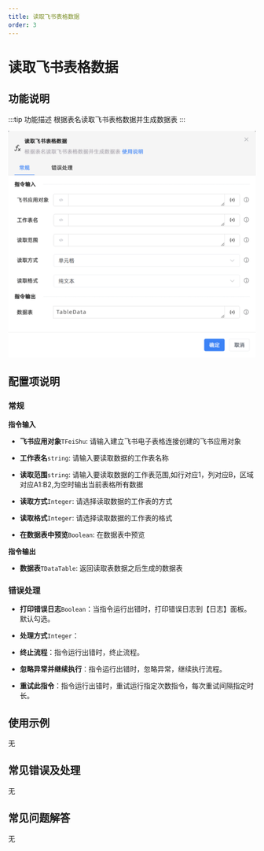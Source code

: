 ```yaml
---
title: 读取飞书表格数据
order: 3
---
```


# 读取飞书表格数据

## 功能说明

:::tip 功能描述
根据表名读取飞书表格数据并生成数据表
:::

![读取飞书表格数据](../../../../assets/读取飞书表格数据_command.png)

## 配置项说明

### 常规

**指令输入**

- **飞书应用对象**`TFeiShu`: 请输入建立飞书电子表格连接创建的飞书应用对象

- **工作表名**`string`: 请输入要读取数据的工作表名称

- **读取范围**`string`: 请输入要读取数据的工作表范围,如行对应1，列对应B，区域对应A1:B2,为空时输出当前表格所有数据

- **读取方式**`Integer`: 请选择读取数据的工作表的方式

- **读取格式**`Integer`: 请选择读取数据的工作表的格式

- **在数据表中预览**`Boolean`: 在数据表中预览


**指令输出**

- **数据表**`TDataTable`: 返回读取表数据之后生成的数据表

### 错误处理

- **打印错误日志**`Boolean`：当指令运行出错时，打印错误日志到【日志】面板。默认勾选。

- **处理方式**`Integer`：

 - **终止流程**：指令运行出错时，终止流程。

 - **忽略异常并继续执行**：指令运行出错时，忽略异常，继续执行流程。

 - **重试此指令**：指令运行出错时，重试运行指定次数指令，每次重试间隔指定时长。

## 使用示例
无

## 常见错误及处理

无

## 常见问题解答

无

